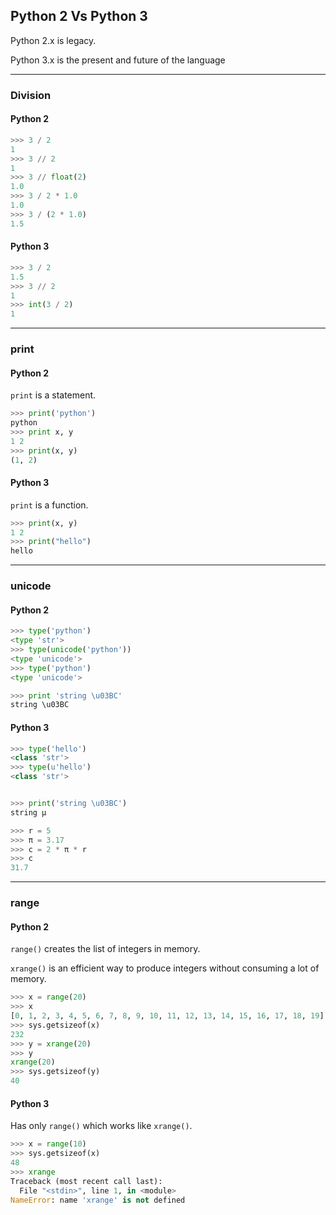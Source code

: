 ## Python 2 Vs Python 3

Python 2.x is legacy.

Python 3.x is the present and future of the language


---------------------------------------------------------------------------

### Division

#### Python 2

```python
>>> 3 / 2
1
>>> 3 // 2
1
>>> 3 // float(2)
1.0
>>> 3 / 2 * 1.0
1.0
>>> 3 / (2 * 1.0)
1.5
```

#### Python 3

```python
>>> 3 / 2
1.5
>>> 3 // 2
1
>>> int(3 / 2)
1
```

---------------------------------------------------------------------------

### print

#### Python 2

`print` is a statement.

```python
>>> print('python')
python
>>> print x, y
1 2
>>> print(x, y)
(1, 2)
```

#### Python 3

`print` is a function.

```python
>>> print(x, y)
1 2
>>> print("hello")
hello
```

---------------------------------------------------------------------------

### unicode

#### Python 2

```python
>>> type('python')
<type 'str'>
>>> type(unicode('python'))
<type 'unicode'>
>>> type('python')
<type 'unicode'>

>>> print 'string \u03BC'
string \u03BC

```



#### Python 3

```python
>>> type('hello')
<class 'str'>
>>> type(u'hello')
<class 'str'>


>>> print('string \u03BC')
string μ

>>> r = 5
>>> π = 3.17
>>> c = 2 * π * r
>>> c
31.7
```

---------------------------------------------------------------------------

### range

#### Python 2

`range()` creates the list of integers in memory.

`xrange()` is an efficient way to produce integers without consuming a lot of memory.

```python
>>> x = range(20)
>>> x
[0, 1, 2, 3, 4, 5, 6, 7, 8, 9, 10, 11, 12, 13, 14, 15, 16, 17, 18, 19]
>>> sys.getsizeof(x)
232
>>> y = xrange(20)
>>> y
xrange(20)
>>> sys.getsizeof(y)
40
```


#### Python 3

Has only `range()` which works like `xrange()`.

```python
>>> x = range(10)
>>> sys.getsizeof(x)
48
>>> xrange
Traceback (most recent call last):
  File "<stdin>", line 1, in <module>
NameError: name 'xrange' is not defined
```
